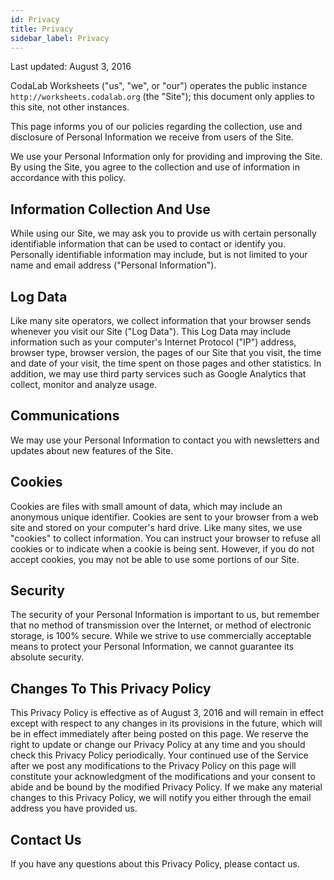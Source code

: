 ```yaml
---
id: Privacy
title: Privacy
sidebar_label: Privacy
---
```


Last updated: August 3, 2016

CodaLab Worksheets ("us", "we", or "our") operates the public instance
`http://worksheets.codalab.org` (the "Site"); this document only applies to
this site, not other instances.

This page informs you of our policies regarding the collection, use and
disclosure of Personal Information we receive from users of the Site.

We use your Personal Information only for providing and improving the Site. By
using the Site, you agree to the collection and use of information in
accordance with this policy.

## Information Collection And Use

While using our Site, we may ask you to provide us with certain personally
identifiable information that can be used to contact or identify you.
Personally identifiable information may include, but is not limited to your
name and email address ("Personal Information").

## Log Data

Like many site operators, we collect information that your browser sends
whenever you visit our Site ("Log Data").  This Log Data may include
information such as your computer's Internet Protocol ("IP") address, browser
type, browser version, the pages of our Site that you visit, the time and date
of your visit, the time spent on those pages and other statistics.  In
addition, we may use third party services such as Google Analytics that
collect, monitor and analyze usage.

## Communications

We may use your Personal Information to contact you with newsletters and
updates about new features of the Site.

## Cookies

Cookies are files with small amount of data, which may include an anonymous
unique identifier.  Cookies are sent to your browser from a web site and stored
on your computer's hard drive.  Like many sites, we use "cookies" to collect
information. You can instruct your browser to refuse all cookies or to indicate
when a cookie is being sent. However, if you do not accept cookies, you may not
be able to use some portions of our Site.

## Security

The security of your Personal Information is important to us, but remember that
no method of transmission over the Internet, or method of electronic storage,
is 100% secure. While we strive to use commercially acceptable means to protect
your Personal Information, we cannot guarantee its absolute security.

## Changes To This Privacy Policy

This Privacy Policy is effective as of August 3, 2016 and will remain in effect
except with respect to any changes in its provisions in the future, which will
be in effect immediately after being posted on this page.  We reserve the right
to update or change our Privacy Policy at any time and you should check this
Privacy Policy periodically. Your continued use of the Service after we post
any modifications to the Privacy Policy on this page will constitute your
acknowledgment of the modifications and your consent to abide and be bound by
the modified Privacy Policy.  If we make any material changes to this Privacy
Policy, we will notify you either through the email address you have provided
us.

## Contact Us

If you have any questions about this Privacy Policy, please contact us.

